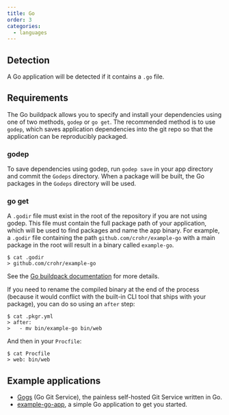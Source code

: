 ```yaml
---
title: Go
order: 3
categories:
  - languages
---
```


## Detection

A Go application will be detected if it contains a `.go` file.

## Requirements

The Go buildpack allows you to specify and install your dependencies using one of two methods, `godep` or `go get`. The recommended method is to use `godep`, which saves application dependencies into the git repo so that the application can be reproducibly packaged.

### godep

To save dependencies using godep, run `godep save` in your app directory and commit the `Godeps` directory. When a package will be built, the Go packages in the `Godeps` directory will be used.

[godep]: https://github.com/kr/godep

### go get

A `.godir` file must exist in the root of the repository if you are not using godep. This file must contain the full package path of your application, which will be used to find packages and name the app binary. For example, a `.godir` file containing the path `github.com/crohr/example-go` with a main package in the root will result in a binary called `example-go`.

``` command-line
$ cat .godir
> github.com/crohr/example-go
```

See the [Go buildpack documentation](https://github.com/kr/heroku-buildpack-go) for more details.

If you need to rename the compiled binary at the end of the process (because it would conflict with the built-in CLI tool that ships with your package), you can do so using an `after` step:

``` command-line
$ cat .pkgr.yml
> after:
>   - mv bin/example-go bin/web
```

And then in your `Procfile`:

``` command-line
$ cat Procfile
> web: bin/web
```

## Example applications

* [Gogs](https://packager.io/gh/pkgr/gogs) (Go Git Service), the painless self-hosted Git Service written in Go.
* [example-go-app](https://packager.io/gh/pkgr/example-go-app), a simple Go application to get you started.
